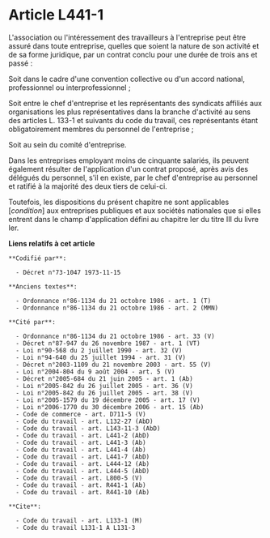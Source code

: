 # Article L441-1

L'association ou l'intéressement des travailleurs à l'entreprise peut être assuré dans toute entreprise, quelles que soient
la nature de son activité et de sa forme juridique, par un contrat conclu pour une durée de trois ans et passé :

Soit dans le cadre d'une convention collective ou d'un accord national, professionnel ou interprofessionnel ;

Soit entre le chef d'entreprise et les représentants des syndicats affiliés aux organisations les plus représentatives dans
la branche d'activité au sens des articles L. 133-1 et suivants du code du travail, ces représentants étant obligatoirement
membres du personnel de l'entreprise ;

Soit au sein du comité d'entreprise.

Dans les entreprises employant moins de cinquante salariés, ils peuvent également résulter de l'application d'un contrat
proposé, après avis des délégués du personnel, s'il en existe, par le chef d'entreprise au personnel et ratifié à la majorité
des deux tiers de celui-ci.

Toutefois, les dispositions du présent chapitre ne sont applicables [*condition*] aux entreprises publiques et aux sociétés
nationales que si elles entrent dans le champ d'application défini au chapitre Ier du titre III du livre Ier.

**Liens relatifs à cet article**

	**Codifié par**:

	  - Décret n°73-1047 1973-11-15

	**Anciens textes**:

	  - Ordonnance n°86-1134 du 21 octobre 1986 - art. 1 (T)
	  - Ordonnance n°86-1134 du 21 octobre 1986 - art. 2 (MMN)

	**Cité par**:

	  - Ordonnance n°86-1134 du 21 octobre 1986 - art. 33 (V)
	  - Décret n°87-947 du 26 novembre 1987 - art. 1 (VT)
	  - Loi n°90-568 du 2 juillet 1990 - art. 32 (V)
	  - Loi n°94-640 du 25 juillet 1994 - art. 31 (V)
	  - Décret n°2003-1109 du 21 novembre 2003 - art. 55 (V)
	  - Loi n°2004-804 du 9 août 2004 - art. 5 (V)
	  - Décret n°2005-684 du 21 juin 2005 - art. 1 (Ab)
	  - Loi n°2005-842 du 26 juillet 2005 - art. 36 (V)
	  - Loi n°2005-842 du 26 juillet 2005 - art. 38 (V)
	  - Loi n°2005-1579 du 19 décembre 2005 - art. 17 (V)
	  - Loi n°2006-1770 du 30 décembre 2006 - art. 15 (Ab)
	  - Code de commerce - art. D711-5 (V)
	  - Code du travail - art. L132-27 (AbD)
	  - Code du travail - art. L143-11-3 (AbD)
	  - Code du travail - art. L441-2 (AbD)
	  - Code du travail - art. L441-3 (Ab)
	  - Code du travail - art. L441-4 (Ab)
	  - Code du travail - art. L441-7 (AbD)
	  - Code du travail - art. L444-12 (Ab)
	  - Code du travail - art. L444-5 (AbD)
	  - Code du travail - art. L800-5 (V)
	  - Code du travail - art. R441-1 (Ab)
	  - Code du travail - art. R441-10 (Ab)

	**Cite**:

	  - Code du travail - art. L133-1 (M)
	  - Code du travail L131-1 A L131-3

